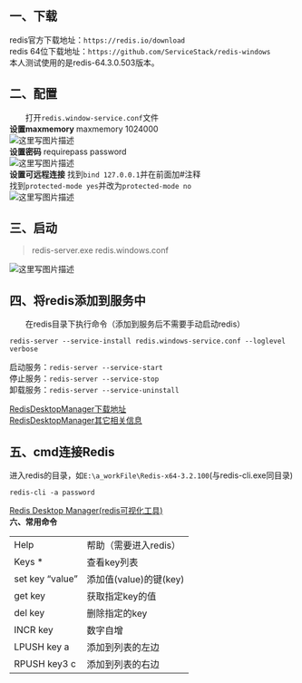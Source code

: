 ## 一、下载
redis官方下载地址：`https://redis.io/download`  
redis 64位下载地址：`https://github.com/ServiceStack/redis-windows`  
本人测试使用的是redis-64.3.0.503版本。  

## 二、配置
&emsp;&emsp;打开`redis.window-service.conf`文件    
**设置maxmemory**
maxmemory 1024000  
![这里写图片描述](https://img-blog.csdn.net/2018090220564478?watermark/2/text/aHR0cHM6Ly9ibG9nLmNzZG4ubmV0L3FxXzI1NTk4NDUz/font/5a6L5L2T/fontsize/400/fill/I0JBQkFCMA==/dissolve/70)  
**设置密码**
requirepass password  
![这里写图片描述](https://img-blog.csdn.net/20180902205529208?watermark/2/text/aHR0cHM6Ly9ibG9nLmNzZG4ubmV0L3FxXzI1NTk4NDUz/font/5a6L5L2T/fontsize/400/fill/I0JBQkFCMA==/dissolve/70)  
**设置可远程连接**
找到`bind 127.0.0.1`并在前面加#注释  
找到`protected-mode yes`并改为`protected-mode no`  
![这里写图片描述](https://img-blog.csdn.net/20180902230004208?watermark/2/text/aHR0cHM6Ly9ibG9nLmNzZG4ubmV0L3FxXzI1NTk4NDUz/font/5a6L5L2T/fontsize/400/fill/I0JBQkFCMA==/dissolve/70)  
## 三、启动

> redis-server.exe redis.windows.conf

![这里写图片描述](https://img-blog.csdn.net/20180902210740872?watermark/2/text/aHR0cHM6Ly9ibG9nLmNzZG4ubmV0L3FxXzI1NTk4NDUz/font/5a6L5L2T/fontsize/400/fill/I0JBQkFCMA==/dissolve/70)
## 四、将redis添加到服务中
&emsp;&emsp;在redis目录下执行命令（添加到服务后不需要手动启动redis）  

```
redis-server --service-install redis.windows-service.conf --loglevel verbose
```
启动服务：`redis-server --service-start`  
停止服务：`redis-server --service-stop`  
卸载服务：`redis-server --service-uninstall`  

[RedisDesktopManager下载地址](https://blog.csdn.net/qq_25598453/article/details/86678849)  
[RedisDesktopManager其它相关信息](https://github.com/uglide/RedisDesktopManager/releases/tag/0.9.9)  

## 五、cmd连接Redis

进入redis的目录，如`E:\a_workFile\Redis-x64-3.2.100`(与redis-cli.exe同目录)  

```
redis-cli -a password
```
[Redis Desktop Manager(redis可视化工具)](https://github.com/uglide/RedisDesktopManager/releases/download/0.9.3/redis-desktop-manager-0.9.3.817.exe)  
**六、常用命令**
<table>
   <tr>
      <td>Help</td>
      <td>帮助（需要进入redis）</td>
   </tr>
   <tr>
      <td>Keys *</td>
      <td>查看key列表</td>
   </tr>
   <tr>
      <td>set key “value”</td>
      <td>添加值(value)的键(key)</td>
   </tr>
   <tr>
      <td>get key</td>
      <td>获取指定key的值</td>
   </tr>
   <tr>
      <td>del key</td>
      <td>删除指定的key</td>
   </tr>
   <tr>
      <td>INCR key</td>
      <td>数字自增</td>
   </tr>
   <tr>
      <td>LPUSH key a</td>
      <td>添加到列表的左边</td>
   </tr>
   <tr>
      <td>RPUSH key3 c</td>
      <td>添加到列表的右边</td>
   </tr>
</table>